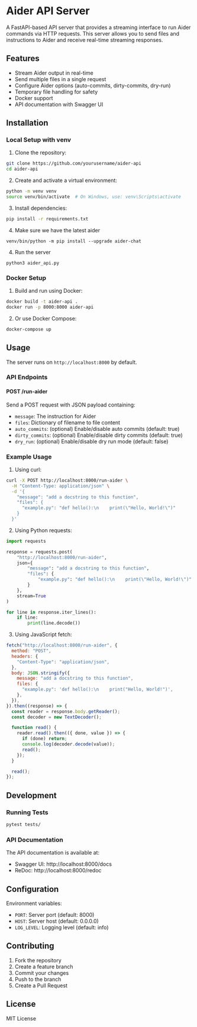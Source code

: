 # Aider API Server

A FastAPI-based API server that provides a streaming interface to run Aider commands via HTTP requests. This server allows you to send files and instructions to Aider and receive real-time streaming responses.

## Features

- Stream Aider output in real-time
- Send multiple files in a single request
- Configure Aider options (auto-commits, dirty-commits, dry-run)
- Temporary file handling for safety
- Docker support
- API documentation with Swagger UI

## Installation

### Local Setup with venv

1. Clone the repository:

```bash
git clone https://github.com/yourusername/aider-api
cd aider-api
```

2. Create and activate a virtual environment:

```bash
python -m venv venv
source venv/bin/activate  # On Windows, use: venv\Scripts\activate
```

3. Install dependencies:

```bash
pip install -r requirements.txt
```

4. Make sure we have the latest aider

```
venv/bin/python -m pip install --upgrade aider-chat
```

4. Run the server

```
python3 aider_api.py
```

### Docker Setup

1. Build and run using Docker:

```bash
docker build -t aider-api .
docker run -p 8000:8000 aider-api
```

2. Or use Docker Compose:

```bash
docker-compose up
```

## Usage

The server runs on `http://localhost:8000` by default.

### API Endpoints

#### POST /run-aider

Send a POST request with JSON payload containing:

- `message`: The instruction for Aider
- `files`: Dictionary of filename to file content
- `auto_commits`: (optional) Enable/disable auto commits (default: true)
- `dirty_commits`: (optional) Enable/disable dirty commits (default: true)
- `dry_run`: (optional) Enable/disable dry run mode (default: false)

### Example Usage

1. Using curl:

```bash
curl -X POST http://localhost:8000/run-aider \
  -H "Content-Type: application/json" \
  -d '{
    "message": "add a docstring to this function",
    "files": {
      "example.py": "def hello():\n    print(\"Hello, World!\")"
    }
  }'
```

2. Using Python requests:

```python
import requests

response = requests.post(
    "http://localhost:8000/run-aider",
    json={
        "message": "add a docstring to this function",
        "files": {
            "example.py": "def hello():\n    print(\"Hello, World!\")"
        }
    },
    stream=True
)

for line in response.iter_lines():
    if line:
        print(line.decode())
```

3. Using JavaScript fetch:

```javascript
fetch("http://localhost:8000/run-aider", {
  method: "POST",
  headers: {
    "Content-Type": "application/json",
  },
  body: JSON.stringify({
    message: "add a docstring to this function",
    files: {
      "example.py": 'def hello():\n    print("Hello, World!")',
    },
  }),
}).then((response) => {
  const reader = response.body.getReader();
  const decoder = new TextDecoder();

  function read() {
    reader.read().then(({ done, value }) => {
      if (done) return;
      console.log(decoder.decode(value));
      read();
    });
  }

  read();
});
```

## Development

### Running Tests

```bash
pytest tests/
```

### API Documentation

The API documentation is available at:

- Swagger UI: http://localhost:8000/docs
- ReDoc: http://localhost:8000/redoc

## Configuration

Environment variables:

- `PORT`: Server port (default: 8000)
- `HOST`: Server host (default: 0.0.0.0)
- `LOG_LEVEL`: Logging level (default: info)

## Contributing

1. Fork the repository
2. Create a feature branch
3. Commit your changes
4. Push to the branch
5. Create a Pull Request

## License

MIT License
